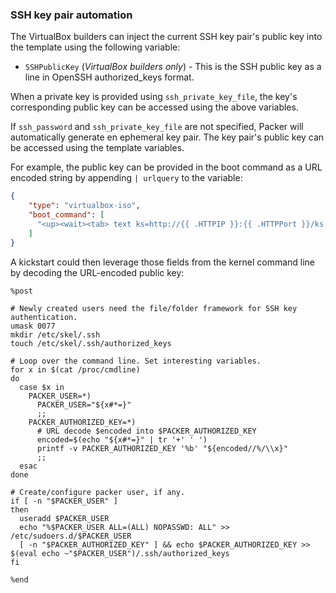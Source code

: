 ### SSH key pair automation

The VirtualBox builders can inject the current SSH key pair's public key into
the template using the following variable:

-   `SSHPublicKey` (*VirtualBox builders only*) - This is the SSH public key
    as a line in OpenSSH authorized_keys format.

When a private key is provided using `ssh_private_key_file`, the key's
corresponding public key can be accessed using the above variables.

If `ssh_password` and `ssh_private_key_file` are not specified, Packer will
automatically generate en ephemeral key pair. The key pair's public key can
be accessed using the template variables.

For example, the public key can be provided in the boot command as a URL
encoded string by appending `| urlquery` to the variable:
```json
{
    "type": "virtualbox-iso",
    "boot_command": [
      "<up><wait><tab> text ks=http://{{ .HTTPIP }}:{{ .HTTPPort }}/ks.cfg PACKER_USER={{ user `username` }} PACKER_AUTHORIZED_KEY={{ .SSHPublicKey | urlquery }}<enter>"
    ]
}
```

A kickstart could then leverage those fields from the kernel command line by
decoding the URL-encoded public key:
```
%post

# Newly created users need the file/folder framework for SSH key authentication.
umask 0077
mkdir /etc/skel/.ssh
touch /etc/skel/.ssh/authorized_keys

# Loop over the command line. Set interesting variables.
for x in $(cat /proc/cmdline)
do
  case $x in
    PACKER_USER=*)
      PACKER_USER="${x#*=}"
      ;;
    PACKER_AUTHORIZED_KEY=*)
      # URL decode $encoded into $PACKER_AUTHORIZED_KEY
      encoded=$(echo "${x#*=}" | tr '+' ' ')
      printf -v PACKER_AUTHORIZED_KEY '%b' "${encoded//%/\\x}"
      ;;
  esac
done

# Create/configure packer user, if any.
if [ -n "$PACKER_USER" ]
then
  useradd $PACKER_USER
  echo "%$PACKER_USER ALL=(ALL) NOPASSWD: ALL" >> /etc/sudoers.d/$PACKER_USER
  [ -n "$PACKER_AUTHORIZED_KEY" ] && echo $PACKER_AUTHORIZED_KEY >> $(eval echo ~"$PACKER_USER")/.ssh/authorized_keys
fi

%end
```
